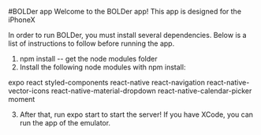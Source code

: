#BOLDer app
Welcome to the BOLDer app!
This app is designed for the iPhoneX

In order to run BOLDer, you must install several dependencies. Below is a 
list of instructions to follow before running the app.

1. npm install -- get the node modules folder
2. Install the following node modules with npm install:

expo
react
styled-components
react-native
react-navigation
react-native-vector-icons
react-native-material-dropdown
react-native-calendar-picker
moment

3. After that, run expo start to start the server! If you have XCode, you can
run the app of the emulator. 

